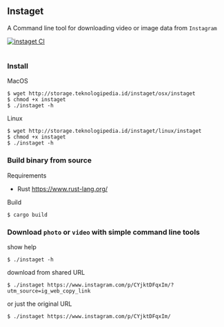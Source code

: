 ## Instaget

A Command line tool for downloading video or image data from `Instagram`

[![instaget CI](https://github.com/wuriyanto48/instaget/actions/workflows/ci.yml/badge.svg)](https://github.com/wuriyanto48/instaget/actions/workflows/ci.yml)

# 

### Install

MacOS
```shell
$ wget http://storage.teknologipedia.id/instaget/osx/instaget
$ chmod +x instaget
$ ./instaget -h
```

Linux
```shell
$ wget http://storage.teknologipedia.id/instaget/linux/instaget
$ chmod +x instaget
$ ./instaget -h
```

### Build binary from source
Requirements
- Rust https://www.rust-lang.org/

Build
```shell
$ cargo build
```

### Download `photo` or `video` with simple command line tools

show help
```shell
$ ./instaget -h
```

download from shared URL
```shell
$ ./instaget https://www.instagram.com/p/CYjktDFqxIm/?utm_source=ig_web_copy_link
```

or just the original URL
```shell
$ ./instaget https://www.instagram.com/p/CYjktDFqxIm/
```